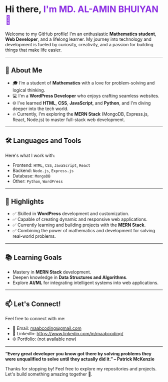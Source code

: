 # Hi there, <span style="color:blueviolet">I'm MD. AL-AMIN BHUIYAN 👋</span>

Welcome to my GitHub profile! I'm an enthusiastic **Mathematics student**, **Web Developer**, and a lifelong learner. My journey into technology and development is fueled by curiosity, creativity, and a passion for building things that make life easier.

---

## 🚀 About Me

- 🎓 I’m a student of **Mathematics** with a love for problem-solving and logical thinking.
- 💻 I'm a **WordPress Developer** who enjoys crafting seamless websites.
- 🌐 I’ve learned **HTML**, **CSS**, **JavaScript**, and **Python**, and I'm diving deeper into the tech world.
- 🔥 Currently, I'm exploring the **MERN Stack** (MongoDB, Express.js, React, Node.js) to master full-stack web development.

---

## 🛠️ Languages and Tools

Here's what I work with:

- Frontend: `HTML`, `CSS`, `JavaScript`, `React`
- Backend: `Node.js`, `Express.js`
- Database: `MongoDB`
- Other: `Python`, `WordPress`

---

## 🌟 Highlights

- ✅ Skilled in **WordPress** development and customization.
- ✅ Capable of creating dynamic and responsive web applications.
- ✅ Currently learning and building projects with the **MERN Stack**.
- ✅ Combining the power of mathematics and development for solving real-world problems.

---

## 📚 Learning Goals

- Mastery in **MERN Stack** development.
- Deepen knowledge in **Data Structures and Algorithms**.
- Explore **AI/ML** for integrating intelligent systems into web applications.

---

## 📫 Let's Connect!

Feel free to connect with me:

- 📧 Email: maabcoding@gmail.com
- 💼 LinkedIn: https://www.linkedin.com/in/maabcoding/
- 🌐 Portfolio: (not available now)

---

**“Every great developer you know got there by solving problems they were unqualified to solve until they actually did it.” – Patrick McKenzie**

Thanks for stopping by! Feel free to explore my repositories and projects. Let's build something amazing together 🚀.
